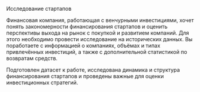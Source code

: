 Исследование стартапов

Финансовая компания, работающая с венчурными инвестициями, хочет понять закономерности финансирования стартапов и оценить перспективы выхода на рынок с покупкой и развитием компаний. Для этого необходимо провести исследование на исторических данных. Вы поработаете с информацией о компаниях, объёмах и типах привлечённых инвестиций, а также с дополнительной статистикой по возвратам средств.

Подготовлен датасет к работе, исследована динамика и структура финансирования стартапов и проведены важные для оценки инвестиционных стратегий.
